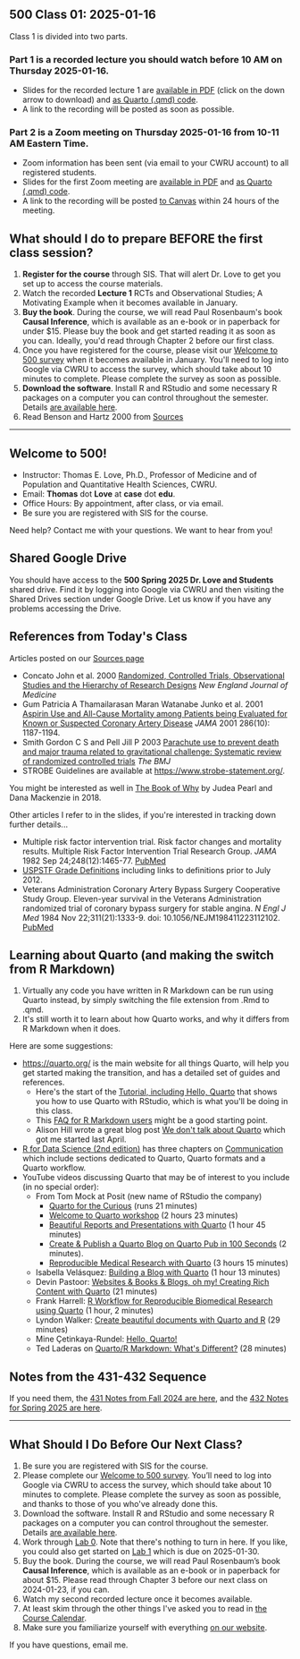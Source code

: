 ## 500 Class 01: 2025-01-16

Class 1 is divided into two parts.

### Part 1 is a recorded lecture you should watch before 10 AM on Thursday 2025-01-16.

- Slides for the recorded lecture 1 are [available in PDF](https://github.com/THOMASELOVE/500-slides-2025/blob/main/500_slides01r.pdf) (click on the down arrow to download) and [as Quarto (.qmd) code](https://github.com/THOMASELOVE/500-slides-2025/blob/main/500_slides01r.qmd).
- A link to the recording will be posted as soon as possible.

### Part 2 is a Zoom meeting on Thursday 2025-01-16 from **10-11 AM** Eastern Time. 

- Zoom information has been sent (via email to your CWRU account) to all registered students.
- Slides for the first Zoom meeting are [available in PDF](https://github.com/THOMASELOVE/500-slides-2025/blob/main/500_slides01z.pdf) and [as Quarto (.qmd) code](https://github.com/THOMASELOVE/500-slides-2025/blob/main/500_slides01z.qmd).
- A link to the recording will be posted [to Canvas](https://canvas.case.edu/) within 24 hours of the meeting.

## What should I do to prepare BEFORE the first class session?

1. **Register for the course** through SIS. That will alert Dr. Love to get you set up to access the course materials.
2. Watch the recorded **Lecture 1** RCTs and Observational Studies; A Motivating Example when it becomes available in January.
3. **Buy the book**. During the course, we will read Paul Rosenbaum's book **Causal Inference**, which is available as an e-book or in paperback for under $15. Please buy the book and get started reading it as soon as you can. Ideally, you'd read through Chapter 2 before our first class.
4. Once you have registered for the course, please visit our [Welcome to 500 survey](https://bit.ly/500-welcome-2025) when it becomes available in January. You'll need to log into Google via CWRU to access the survey, which should take about 10 minutes to complete. Please complete the survey as soon as possible.
5. **Download the software**. Install R and RStudio and some necessary R packages on a computer you can control throughout the semester. Details [are available here](https://thomaselove.github.io/500-2025/software.html).
6. Read Benson and Hartz 2000 from [Sources](https://github.com/THOMASELOVE/500-sources)

---

## Welcome to 500!

- Instructor: Thomas E. Love, Ph.D., Professor of Medicine and of Population and Quantitative Health Sciences, CWRU.
- Email: **Thomas** dot **Love** at **case** dot **edu**.
- Office Hours: By appointment, after class, or via email. 
- Be sure you are registered with SIS for the course.

Need help? Contact me with your questions. We want to hear from you!

## Shared Google Drive

You should have access to the **500 Spring 2025 Dr. Love and Students** shared drive. Find it by logging into Google via CWRU and then visiting the Shared Drives section under Google Drive. Let us know if you have any problems accessing the Drive.

## References from Today's Class

Articles posted on our [Sources page](https://github.com/THOMASELOVE/500-sources)

- Concato John et al. 2000 [Randomized, Controlled Trials, Observational Studies and the Hierarchy of Research Designs](https://github.com/THOMASELOVE/500-classes-2023/blob/main/sources/articles/Concato%20Shah%20and%20Horwitz%202000%20OS%20vs%20RCTs%20and%20Hierarchy%20of%20Research%20Design.pdf) *New England Journal of Medicine*
- Gum Patricia A Thamailarasan Maran Watanabe Junko et al. 2001 [Aspirin Use and All-Cause Mortality among Patients being Evaluated for Known or Suspected Coronary Artery Disease](https://github.com/THOMASELOVE/500-classes-2023/blob/main/sources/articles/Gum%202001%20JAMA%20Aspirin%20Use%20Propensity%20Analysis.pdf) *JAMA* 2001 286(10): 1187-1194.
- Smith Gordon C S and Pell Jill P 2003 [Parachute use to prevent death and major trauma related to gravitational challenge: Systematic review of randomized controlled trials](https://github.com/THOMASELOVE/500-classes-2023/blob/main/sources/articles/Smith%20and%20Pell%202003%20BMJ%20Parachutes.pdf) *The BMJ*
- STROBE Guidelines are available at <https://www.strobe-statement.org/>.

You might be interested as well in [The Book of Why](http://bayes.cs.ucla.edu/WHY/) by Judea Pearl and Dana Mackenzie in 2018.

Other articles I refer to in the slides, if you're interested in tracking down further details...

- Multiple risk factor intervention trial. Risk factor changes and mortality results. Multiple Risk Factor Intervention Trial Research Group. *JAMA* 1982 Sep 24;248(12):1465-77. [PubMed](https://pubmed.ncbi.nlm.nih.gov/7050440/)
- [USPSTF Grade Definitions](https://www.uspreventiveservicestaskforce.org/Page/Name/grade-definitions) including links to definitions prior to July 2012.
- Veterans Administration Coronary Artery Bypass Surgery Cooperative Study Group. Eleven-year survival in the Veterans Administration randomized trial of coronary bypass surgery for stable angina. *N Engl J Med* 1984 Nov 22;311(21):1333-9. doi: 10.1056/NEJM198411223112102. [PubMed](https://pubmed.ncbi.nlm.nih.gov/6333636/)

## Learning about Quarto (and making the switch from R Markdown)

1. Virtually any code you have written in R Markdown can be run using Quarto instead, by simply switching the file extension from .Rmd to .qmd.
2. It's still worth it to learn about how Quarto works, and why it differs from R Markdown when it does.

Here are some suggestions:

- <https://quarto.org/> is the main website for all things Quarto, will help you get started making the transition, and has a detailed set of guides and references.
    - Here's the start of the [Tutorial, including Hello, Quarto](https://quarto.org/docs/get-started/hello/rstudio.html) that shows you how to use Quarto with RStudio, which is what you'll be doing in this class.
    - This [FAQ for R Markdown users](https://quarto.org/docs/faq/rmarkdown.html) might be a good starting point.
    - Alison Hill wrote a great blog post [We don't talk about Quarto](https://www.apreshill.com/blog/2022-04-we-dont-talk-about-quarto/) which got me started last April.
- [R for Data Science (2nd edition)](https://r4ds.hadley.nz/) has three chapters on [Communication](https://r4ds.hadley.nz/communicate.html) which include sections dedicated to Quarto, Quarto formats and a Quarto workflow.
- YouTube videos discussing Quarto that may be of interest to you include (in no special order):
    - From Tom Mock at Posit (new name of RStudio the company)
        - [Quarto for the Curious](https://www.youtube.com/watch?v=mrvhk2XUfWo) (runs 21 minutes)
        - [Welcome to Quarto workshop](https://www.youtube.com/watch?v=yvi5uXQMvu4) (2 hours 23 minutes)
        - [Beautiful Reports and Presentations with Quarto](https://www.youtube.com/watch?v=hbf7Ai3jnxY) (1 hour 45 minutes)
        - [Create & Publish a Quarto Blog on Quarto Pub in 100 Seconds](https://www.youtube.com/watch?v=t8qtcDyCRFA) (2 minutes).
        - [Reproducible Medical Research with Quarto](https://www.youtube.com/watch?v=KnwQFph3s94) (3 hours 15 minutes)
    - Isabella Velásquez: [Building a Blog with Quarto](https://www.youtube.com/watch?v=CVcvXfRyfE0) (1 hour 13 minutes)
    - Devin Pastoor: [Websites & Books & Blogs, oh my! Creating Rich Content with Quarto](https://www.youtube.com/watch?v=A9QRN4cpsDY) (21 minutes)
    - Frank Harrell: [R Workflow for Reproducible Biomedical Research using Quarto](https://www.youtube.com/watch?v=NCrrN3Al-kw) (1 hour, 2 minutes)
    - Lyndon Walker: [Create beautiful documents with Quarto and R](https://www.youtube.com/watch?v=y5VcxMOnj3M) (29 minutes)
    - Mine Çetinkaya-Rundel: [Hello, Quarto!](https://www.youtube.com/watch?v=YVa5cdkypbw)
    - Ted Laderas on [Quarto/R Markdown: What's Different?](https://www.youtube.com/watch?v=xC6I5OVOnKI) (28 minutes)

## Notes from the 431-432 Sequence

If you need them, the [431 Notes from Fall 2024 are here](https://thomaselove.github.io/431-book/), and the [432 Notes for Spring 2025 are here](https://thomaselove.github.io/432-notes/).

----

## What Should I Do Before Our Next Class?

1. Be sure you are registered with SIS for the course. 
2. Please complete our [Welcome to 500 survey](https://bit.ly/500-welcome-2025). You’ll need to log into Google via CWRU to access the survey, which should take about 10 minutes to complete. Please complete the survey as soon as possible, and thanks to those of you who've already done this.
3. Download the software. Install R and RStudio and some necessary R packages on a computer you can control throughout the semester. Details [are available here](https://thomaselove.github.io/500-2025/software.html).
4. Work through [Lab 0](https://thomaselove.github.io/500-2025/lab0.html). Note that there's nothing to turn in here. If you like, you could also get started on [Lab 1](https://thomaselove.github.io/500-2025/lab1.html) which is due on 2025-01-30.
5. Buy the book. During the course, we will read Paul Rosenbaum’s book **Causal Inference**, which is available as an e-book or in paperback for about $15. Please read through Chapter 3 before our next class on 2024-01-23, if you can.
6. Watch my second recorded lecture once it becomes available.
7. At least skim through the other things I've asked you to read in [the Course Calendar](https://thomaselove.github.io/500-2025/calendar.html).
8. Make sure you familiarize yourself with everything [on our website](https://thomaselove.github.io/500-2025/).

If you have questions, email me.
